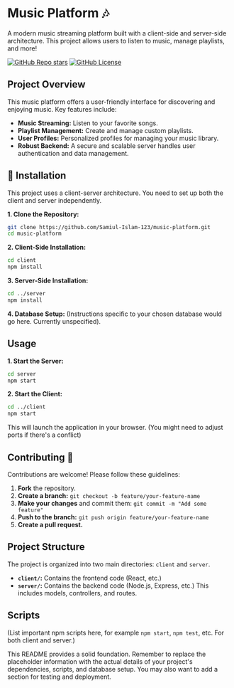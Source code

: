# Music Platform 🎶

A modern music streaming platform built with a client-side and server-side architecture.  This project allows users to listen to music, manage playlists, and more!

[![GitHub Repo stars](https://img.shields.io/github/stars/Samiul-Islam-123/music-platform?style=flat-square)](https://github.com/Samiul-Islam-123/music-platform)
[![GitHub License](https://img.shields.io/github/license/Samiul-Islam-123/music-platform?style=flat-square)](https://github.com/Samiul-Islam-123/music-platform/blob/main/LICENSE)


## Project Overview

This music platform offers a user-friendly interface for discovering and enjoying music.  Key features include:

* **Music Streaming:** Listen to your favorite songs.
* **Playlist Management:** Create and manage custom playlists.
* **User Profiles:** Personalized profiles for managing your music library.  
* **Robust Backend:**  A secure and scalable server handles user authentication and data management.


## 🚀 Installation

This project uses a client-server architecture. You need to set up both the client and server independently.

**1. Clone the Repository:**

```bash
git clone https://github.com/Samiul-Islam-123/music-platform.git
cd music-platform
```

**2. Client-Side Installation:**

```bash
cd client
npm install
```

**3. Server-Side Installation:**

```bash
cd ../server
npm install
```

**4. Database Setup:** (Instructions specific to your chosen database would go here.  Currently unspecified).


## Usage

**1. Start the Server:**

```bash
cd server
npm start
```

**2. Start the Client:**

```bash
cd ../client
npm start
```

This will launch the application in your browser.  (You might need to adjust ports if there's a conflict)


## Contributing 🤝

Contributions are welcome!  Please follow these guidelines:

1. **Fork** the repository.
2. **Create a branch:** `git checkout -b feature/your-feature-name`
3. **Make your changes** and commit them: `git commit -m "Add some feature"`
4. **Push to the branch:** `git push origin feature/your-feature-name`
5. **Create a pull request.**


## Project Structure

The project is organized into two main directories: `client` and `server`.

* **`client/`:** Contains the frontend code (React, etc.)
* **`server/`:** Contains the backend code (Node.js, Express, etc.)  This includes models, controllers, and routes.






## Scripts

(List important npm scripts here, for example `npm start`, `npm test`, etc.  For both client and server.)


This README provides a solid foundation. Remember to replace the placeholder information with the actual details of your project's dependencies, scripts, and database setup.  You may also want to add a section for testing and deployment.
